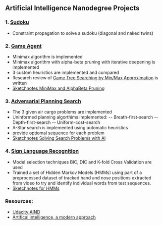 ## Artificial Intelligence Nanodegree Projects

### 1. [Sudoku](https://github.com/BarbaraJoebstl/AIND_Sudoku)
- Constraint propagation to solve a sudoku (diagonal and naked twins)

### 2. [Game Agent](https://github.com/BarbaraJoebstl/AIND_Isolation)
- Minimax algorithm is implemented
- Minimax algorithm with alpha-beta pruning with iterative deepening is implemented
- 3 custom heuristics are implemented and compared
- Research review of [Game Tree Searching by Min/Max Approximation](https://people.csail.mit.edu/rivest/pubs/Riv87c.pdf) is written
- [Sketchnotes MiniMax and AlphaBeta Pruning](https://github.com/BarbaraJoebstl/AIND/wiki/MiniMax-Algorithm)

### 3. [Adversarial Planning Search](https://github.com/BarbaraJoebstl/AIND_Planning_Search)
 - The 3 given air cargo problems are implemented
 - Uninformed planning algorthims implemented:
  -- Breath-first-search
  -- Depth-first-search
  -- Uniform-cost-search
 - A-Star search is implemented using automatic heuristics
 - provide optiomal sequence for each problem
 - [Sketchnotes Solving Search Problems with AI](https://github.com/BarbaraJoebstl/AIND/wiki/Solve-Search-Problems-with-AI)
 
### 4. [Sign Language Recognition](https://github.com/BarbaraJoebstl/AIND_Recognizer) 
 - Model selection techniques BIC, DIC and K-fold Cross Validation are used
 - Trained a set of Hidden Markov Models (HMMs) using part of a preprocessed dataset of tracked hand and nose positions extracted from video to try and identify individual words from test sequences. 
 - [Sketchnotes for HMMs](https://github.com/BarbaraJoebstl/AIND/wiki/Hidden-Markov-Models)
 
 
 ### Resources:
 - [Udacity AIND](https://udacity.com/ai/)
 - [Artifical intelligence, a modern approach](http://aima.eecs.berkeley.edu/2nd-ed/)
